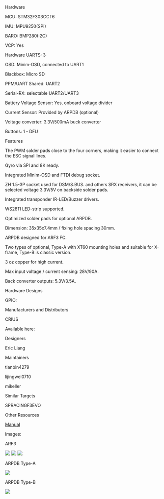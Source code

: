 Hardware

MCU: STM32F303CCT6

IMU: MPU9250(SPI)

BARO: BMP280(I2C)

VCP: Yes

Hardware UARTS: 3

OSD: Minim-OSD, connected to UART1

Blackbox: Micro SD

PPM/UART Shared: UART2

Serial-RX: selectable UART2/UART3 

Battery Voltage Sensor: Yes, onboard voltage divider

Current Sensor: Provided by ARPDB (optional)

Voltage converter: 3.3V/500mA buck converter

Buttons: 1 - DFU


Features

The PWM solder pads close to the four corners, making it easier to connect the ESC signal lines.

Gyro via SPI and 8K ready.

Integrated Minim-OSD and FTDI debug socket.

ZH 1.5-3P socket used for DSM/S.BUS. and others SRX receivers, it can be selected voltage 3.3V/5V on backside solder pads.

Integrated transponder IR-LED/Buzzer drivers.

WS2811 LED-strip supported.

Optimized solder pads for optional ARPDB.

Dimension: 35x35x7.4mm / fixing hole spacing 30mm.

ARPDB designed for ARF3 FC.

Two types of optional, Type-A with XT60 mounting holes and suitable for X-frame, Type-B is classic version.

3 oz copper for high current.

Max input voltage / current sensing: 28V/90A.

Back converter outputs: 5.3V/3.5A.

Hardware Designs

GPIO:

Manufacturers and Distributors

CRIUS

Available here: 

Designers

Eric Liang

Maintainers

tianbin4279

lijingwei0710

mikeller

Similar Targets

SPRACINGF3EVO

Other Resources

[Manual](https://dl.dropboxusercontent.com/u/584481/AIO_RACER_F3_Manual_D20160909.pdf)

Images:

ARF3

![](https://dl.dropboxusercontent.com/u/584481/ARF3-2.jpg)
![](https://dl.dropboxusercontent.com/u/584481/ARF3-3.jpg)
![](https://dl.dropboxusercontent.com/u/584481/ARF3-4.jpg)

ARPDB Type-A

![](https://dl.dropboxusercontent.com/u/584481/ARPDB-A-2.jpg)

ARPDB Type-B

![](https://dl.dropboxusercontent.com/u/584481/ARPDB-B-2.jpg)